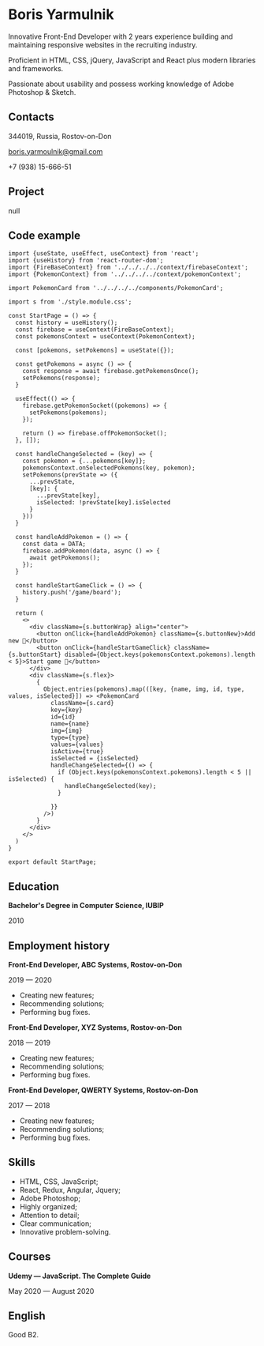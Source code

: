 # Boris Yarmulnik

Innovative Front-End Developer with 2 years experience building and maintaining responsive websites in the recruiting industry.

Proficient in HTML, CSS, jQuery, JavaScript and React plus modern libraries and frameworks.

Passionate about usability and possess working knowledge of Adobe Photoshop & Sketch.

## Contacts
344019, Russia, Rostov-on-Don

<boris.yarmoulnik@gmail.com>

+7 (938) 15-666-51

## Project
null

## Code example
```
import {useState, useEffect, useContext} from 'react';
import {useHistory} from 'react-router-dom';
import {FireBaseContext} from '../../../../context/firebaseContext';
import {PokemonContext} from '../../../../context/pokemonContext';

import PokemonCard from '../../../../components/PokemonCard';

import s from './style.module.css';

const StartPage = () => {
  const history = useHistory();
  const firebase = useContext(FireBaseContext);
  const pokemonsContext = useContext(PokemonContext);

  const [pokemons, setPokemons] = useState({});

  const getPokemons = async () => {
    const response = await firebase.getPokemonsOnce();
    setPokemons(response);
  }

  useEffect(() => {
    firebase.getPokemonSocket((pokemons) => {
      setPokemons(pokemons);
    });

    return () => firebase.offPokemonSocket();
  }, []);

  const handleChangeSelected = (key) => {
    const pokemon = {...pokemons[key]};
    pokemonsContext.onSelectedPokemons(key, pokemon);
    setPokemons(prevState => ({
      ...prevState,
      [key]: {
        ...prevState[key],
        isSelected: !prevState[key].isSelected
      }
    }))
  }

  const handleAddPokemon = () => {
    const data = DATA;
    firebase.addPokemon(data, async () => {
      await getPokemons();
    });
  }

  const handleStartGameClick = () => {
    history.push('/game/board');
  }

  return (
    <>
      <div className={s.buttonWrap} align="center">
        <button onClick={handleAddPokemon} className={s.buttonNew}>Add new 🐥</button>
        <button onClick={handleStartGameClick} className={s.buttonStart} disabled={Object.keys(pokemonsContext.pokemons).length < 5}>Start game 🚀</button>
      </div>
      <div className={s.flex}>
        {
          Object.entries(pokemons).map(([key, {name, img, id, type, values, isSelected}]) => <PokemonCard
            className={s.card}
            key={key}
            id={id}
            name={name}
            img={img}
            type={type}
            values={values}
            isActive={true}
            isSelected = {isSelected}
            handleChangeSelected={() => {
              if (Object.keys(pokemonsContext.pokemons).length < 5 || isSelected) {
                handleChangeSelected(key);
              }

            }}
          />)
        }
      </div>
    </>
  )
}

export default StartPage;
```

## Education
**Bachelor's Degree in Computer Science, IUBIP**

2010

## Employment history

**Front-End Developer, ABC Systems, Rostov-on-Don**

2019 — 2020
  - Creating new features;
  - Recommending solutions;
  - Performing bug fixes.

**Front-End Developer, XYZ Systems, Rostov-on-Don**

2018 — 2019
  - Creating new features;
  - Recommending solutions;
  - Performing bug fixes.

**Front-End Developer, QWERTY Systems, Rostov-on-Don**

2017 — 2018
  - Creating new features;
  - Recommending solutions;
  - Performing bug fixes.

## Skills
  - HTML, CSS, JavaScript;
  - React, Redux, Angular, Jquery;
  - Adobe Photoshop;
  - Highly organized;
  - Attention to detail;
  - Clear communication;
  - Innovative problem-solving.

## Courses

**Udemy — JavaScript. The Complete Guide**

May 2020 — August 2020

## English

Good B2.